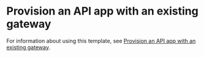 # Provision an API app with an existing gateway

For information about using this template, see [Provision an API app with an existing gateway](https://azure.microsoft.com/en-us/documentation/articles/app-service-api-arm-existing-gateway-provision/).